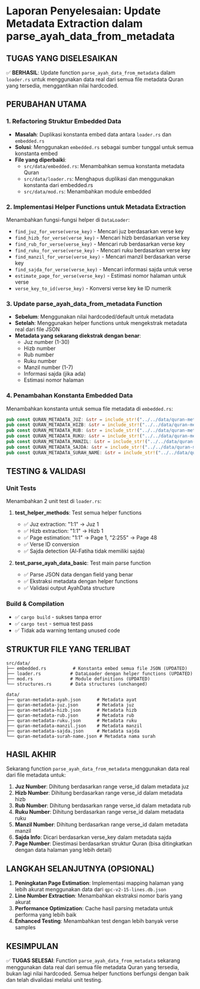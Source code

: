 # Laporan Penyelesaian: Update Metadata Extraction dalam parse_ayah_data_from_metadata

## TUGAS YANG DISELESAIKAN

✅ **BERHASIL**: Update function `parse_ayah_data_from_metadata` dalam `loader.rs` untuk menggunakan data real dari semua file metadata Quran yang tersedia, menggantikan nilai hardcoded.

## PERUBAHAN UTAMA

### 1. Refactoring Struktur Embedded Data
- **Masalah**: Duplikasi konstanta embed data antara `loader.rs` dan `embedded.rs`
- **Solusi**: Menggunakan `embedded.rs` sebagai sumber tunggal untuk semua konstanta embed
- **File yang diperbaiki**:
  - `src/data/embedded.rs`: Menambahkan semua konstanta metadata Quran
  - `src/data/loader.rs`: Menghapus duplikasi dan menggunakan konstanta dari embedded.rs
  - `src/data/mod.rs`: Menambahkan module embedded

### 2. Implementasi Helper Functions untuk Metadata Extraction
Menambahkan fungsi-fungsi helper di `DataLoader`:

- `find_juz_for_verse(verse_key)` - Mencari juz berdasarkan verse key
- `find_hizb_for_verse(verse_key)` - Mencari hizb berdasarkan verse key  
- `find_rub_for_verse(verse_key)` - Mencari rub berdasarkan verse key
- `find_ruku_for_verse(verse_key)` - Mencari ruku berdasarkan verse key
- `find_manzil_for_verse(verse_key)` - Mencari manzil berdasarkan verse key
- `find_sajda_for_verse(verse_key)` - Mencari informasi sajda untuk verse
- `estimate_page_for_verse(verse_key)` - Estimasi nomor halaman untuk verse
- `verse_key_to_id(verse_key)` - Konversi verse key ke ID numerik

### 3. Update parse_ayah_data_from_metadata Function
- **Sebelum**: Menggunakan nilai hardcoded/default untuk metadata
- **Setelah**: Menggunakan helper functions untuk mengekstrak metadata real dari file JSON
- **Metadata yang sekarang diekstrak dengan benar**:
  - Juz number (1-30)
  - Hizb number 
  - Rub number
  - Ruku number
  - Manzil number (1-7)
  - Informasi sajda (jika ada)
  - Estimasi nomor halaman

### 4. Penambahan Konstanta Embedded Data
Menambahkan konstanta untuk semua file metadata di `embedded.rs`:
```rust
pub const QURAN_METADATA_JUZ: &str = include_str!("../../data/quran-metadata-juz.json");
pub const QURAN_METADATA_HIZB: &str = include_str!("../../data/quran-metadata-hizb.json");
pub const QURAN_METADATA_RUB: &str = include_str!("../../data/quran-metadata-rub.json");
pub const QURAN_METADATA_RUKU: &str = include_str!("../../data/quran-metadata-ruku.json");
pub const QURAN_METADATA_MANZIL: &str = include_str!("../../data/quran-metadata-manzil.json");
pub const QURAN_METADATA_SAJDA: &str = include_str!("../../data/quran-metadata-sajda.json");
pub const QURAN_METADATA_SURAH_NAME: &str = include_str!("../../data/quran-metadata-surah-name.json");
```

## TESTING & VALIDASI

### Unit Tests
Menambahkan 2 unit test di `loader.rs`:

1. **test_helper_methods**: Test semua helper functions
   - ✅ Juz extraction: "1:1" → Juz 1
   - ✅ Hizb extraction: "1:1" → Hizb 1  
   - ✅ Page estimation: "1:1" → Page 1, "2:255" → Page 48
   - ✅ Verse ID conversion
   - ✅ Sajda detection (Al-Fatiha tidak memiliki sajda)

2. **test_parse_ayah_data_basic**: Test main parse function
   - ✅ Parse JSON data dengan field yang benar
   - ✅ Ekstraksi metadata dengan helper functions
   - ✅ Validasi output AyahData structure

### Build & Compilation
- ✅ `cargo build` - sukses tanpa error
- ✅ `cargo test` - semua test pass
- ✅ Tidak ada warning tentang unused code

## STRUKTUR FILE YANG TERLIBAT

```
src/data/
├── embedded.rs          # Konstanta embed semua file JSON (UPDATED)
├── loader.rs           # DataLoader dengan helper functions (UPDATED) 
├── mod.rs              # Module definitions (UPDATED)
└── structures.rs       # Data structures (unchanged)

data/
├── quran-metadata-ayah.json      # Metadata ayat
├── quran-metadata-juz.json       # Metadata juz  
├── quran-metadata-hizb.json      # Metadata hizb
├── quran-metadata-rub.json       # Metadata rub
├── quran-metadata-ruku.json      # Metadata ruku
├── quran-metadata-manzil.json    # Metadata manzil
├── quran-metadata-sajda.json     # Metadata sajda
└── quran-metadata-surah-name.json # Metadata nama surah
```

## HASIL AKHIR

Sekarang function `parse_ayah_data_from_metadata` menggunakan data real dari file metadata untuk:

1. **Juz Number**: Dihitung berdasarkan range verse_id dalam metadata juz
2. **Hizb Number**: Dihitung berdasarkan range verse_id dalam metadata hizb  
3. **Rub Number**: Dihitung berdasarkan range verse_id dalam metadata rub
4. **Ruku Number**: Dihitung berdasarkan range verse_id dalam metadata ruku
5. **Manzil Number**: Dihitung berdasarkan range verse_id dalam metadata manzil
6. **Sajda Info**: Dicari berdasarkan verse_key dalam metadata sajda
7. **Page Number**: Diestimasi berdasarkan struktur Quran (bisa ditingkatkan dengan data halaman yang lebih detail)

## LANGKAH SELANJUTNYA (OPSIONAL)

1. **Peningkatan Page Estimation**: Implementasi mapping halaman yang lebih akurat menggunakan data dari `qpc-v2-15-lines.db.json`
2. **Line Number Extraction**: Menambahkan ekstraksi nomor baris yang akurat
3. **Performance Optimization**: Cache hasil parsing metadata untuk performa yang lebih baik
4. **Enhanced Testing**: Menambahkan test dengan lebih banyak verse samples

## KESIMPULAN

✅ **TUGAS SELESAI**: Function `parse_ayah_data_from_metadata` sekarang menggunakan data real dari semua file metadata Quran yang tersedia, bukan lagi nilai hardcoded. Semua helper functions berfungsi dengan baik dan telah divalidasi melalui unit testing.

